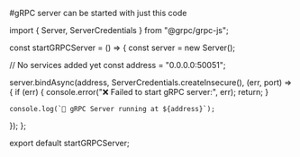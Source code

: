 



#gRPC server can be started with just this code

import { Server, ServerCredentials } from "@grpc/grpc-js";

const startGRPCServer = () => {
  const server = new Server();

  // No services added yet
  const address = "0.0.0.0:50051";

  server.bindAsync(address, ServerCredentials.createInsecure(), (err, port) => {
    if (err) {
      console.error("❌ Failed to start gRPC server:", err);
      return;
    }

    console.log(`🚀 gRPC Server running at ${address}`);
  });
};

export default startGRPCServer;
